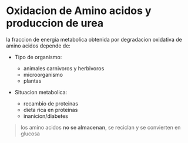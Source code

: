 
# Oxidacion de Amino acidos y produccion de urea 

la fraccion de energia metabolica obtenida por degradacion oxidativa de amino acidos depende de:

- Tipo de organismo:
	- animales carnivoros y herbivoros
	- microorganismo
	- plantas	

- Situacion metabolica:
	- recambio de proteinas
	- dieta rica en proteinas 
	- inanicion/diabetes

> los amino acidos **no se almacenan**, se reciclan y se convierten en glucosa